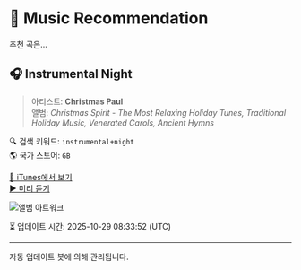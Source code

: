 
# 🎵 Music Recommendation

추천 곡은...

## 🎧 Instrumental Night  
> 아티스트: **Christmas Paul**  
> 앨범: _Christmas Spirit - The Most Relaxing Holiday Tunes, Traditional Holiday Music, Venerated Carols, Ancient Hymns_  

🔍 검색 키워드: `instrumental+night`  
🌎 국가 스토어: `GB`

[🔗 iTunes에서 보기](https://music.apple.com/gb/album/instrumental-night/1318772509?i=1318773088&uo=4)  
[▶️ 미리 듣기](https://audio-ssl.itunes.apple.com/itunes-assets/AudioPreview128/v4/d9/f4/08/d9f408c4-b5ef-5c04-bc58-fc1fe69970b0/mzaf_2511361059748393074.plus.aac.p.m4a)

![앨범 아트워크](https://is1-ssl.mzstatic.com/image/thumb/Music124/v4/4b/8b/ab/4b8bab8c-5620-1459-38b0-9d026af39777/8033772908788.jpg/100x100bb.jpg)

⏳ 업데이트 시간: 2025-10-29 08:33:52 (UTC)

---
자동 업데이트 봇에 의해 관리됩니다.
